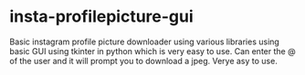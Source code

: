 # insta-profilepicture-gui

Basic instagram profile picture downloader using various libraries using basic GUI using tkinter in python which is very easy to use.
Can enter the @ of the user and it will prompt you to download a jpeg. Verye asy to use. 
